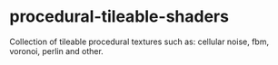 # procedural-tileable-shaders
Collection of tileable procedural textures such as: cellular noise, fbm, voronoi, perlin and other.
